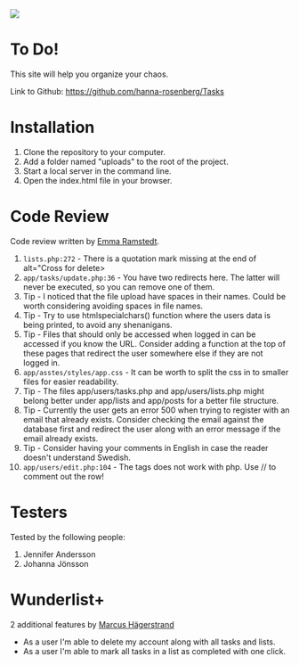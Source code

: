 <img src="https://media.giphy.com/media/L46ihZAH8bZR9ZXzpR/giphy.gif">

# To Do!

This site will help you organize your chaos.

Link to Github: https://github.com/hanna-rosenberg/Tasks

# Installation

1. Clone the repository to your computer.
2. Add a folder named "uploads" to the root of the project.
3. Start a local server in the command line.
4. Open the index.html file in your browser.

# Code Review

Code review written by [Emma Ramstedt](https://github.com/deliciaes).

1. `lists.php:272` - There is a quotation mark missing at the end of alt="Cross for delete>
2. `app/tasks/update.php:36` - You have two redirects here. The latter will never be executed, so you can remove one of them.
3. Tip - I noticed that the file upload have spaces in their names. Could be worth considering avoiding spaces in file names.
4. Tip - Try to use htmlspecialchars() function where the users data is being printed, to avoid any shenanigans.
5. Tip - Files that should only be accessed when logged in can be accessed if you know the URL. Consider adding a function at the top of these pages that redirect the user somewhere else if they are not logged in.
6. `app/asstes/styles/app.css` - It can be worth to split the css in to smaller files for easier readability.
7. Tip - The files app/users/tasks.php and app/users/lists.php might belong better under app/lists and app/posts for a better file structure.
8. Tip - Currently the user gets an error 500 when trying to register with an email that already exists. Consider checking the email against the database first and redirect the user along with an error message if the email already exists.
9. Tip - Consider having your comments in English in case the reader doesn't understand Swedish.
10. `app/users/edit.php:104` - The tags <!-- --> does not work with php. Use // to comment out the row!

# Testers

Tested by the following people:

1. Jennifer Andersson
2. Johanna Jönsson

# Wunderlist+

2 additional features by [Marcus Hägerstrand](https://github.com/marcusxyz)

- As a user I'm able to delete my account along with all tasks and lists.
- As a user I'm able to mark all tasks in a list as completed with one click.
